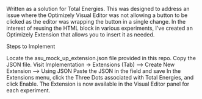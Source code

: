 Written as a solution for Total Energies. 
This was designed to address an issue where the Optimizely Visual Editor was not allowing a button to be clicked as the editor was wrapping the button in a single change. 
In the interest of reusing the HTML block in various experiments, I've created an Optimizely Extension that allows you to insert it as needed.

Steps to Implement

Locate the asu_mock_up_extension.json file provided in this repo.
Copy the JSON file.
Visit Implementation -> Extensions (Tab) --> Create New Extension --> Using JSON
Paste the JSON in the field and save
In the Extensions menu, click the Three Dots associated with Total Energies, and click Enable.
The Extension is now available in the Visual Editor panel for each experiment.

